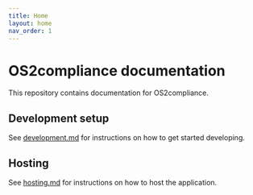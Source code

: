 ```yaml
---
title: Home
layout: home
nav_order: 1
---
```

# OS2compliance documentation
This repository contains documentation for OS2compliance.  

## Development setup
See [development.md](development.md) for instructions on how to get started developing.
  
## Hosting
See [hosting.md](hosting.md) for instructions on how to host the application.  
